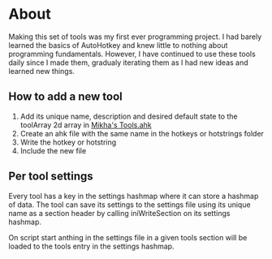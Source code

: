 # About
Making this set of tools was my first ever programming project. I had barely learned the basics of AutoHotkey and knew little to nothing about programming fundamentals.
However, I have continued to use these tools daily since I made them, gradualy iterating them as I had new ideas and learned new things.

## How to add a new tool
1) Add its unique name, description and desired default state to the toolArray 2d array in [Mikha's Tools.ahk](Mikha's%20Tools.ahk)
1) Create an ahk file with the same name in the hotkeys or hotstrings folder
1) Write the hotkey or hotstring
1) Include the new file

## Per tool settings
Every tool has a key in the settings hashmap where it can store a hashmap of data. The tool can save its settings to the settings file using its unique name as a section header by calling iniWriteSection on its settings hashmap.

On script start anthing in the settings file in a given tools section will be loaded to the tools entry in the settings hashmap.